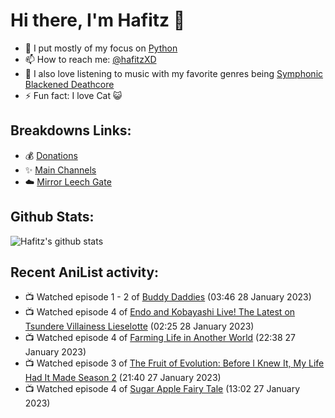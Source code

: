 # Hi there, I'm Hafitz 👋
- 🐍 I put mostly of my focus on [Python](https://python.org)
- 📫 How to reach me: [@hafitzXD](https://t.me/hafitzXD)
- 🎵 I also love listening to music with my favorite genres being [Symphonic Blackened Deathcore](https://youtu.be/qyYmS_iBcy4)
- ⚡ Fun fact: I love Cat 😺

## Breakdowns Links:
- 💰 [Donations](https://t.me/TheBreakdowns/2)
- ✨ [Main Channels](https://t.me/TheBreakdowns)
- ☁️ [Mirror Leech Gate](https://t.me/BreakdownsGate)

## Github Stats:
![Hafitz's github stats](https://github-readme-stats.vercel.app/api?username=breakdowns&show_icons=true&count_private=true&bg_color=00000000&text_color=777)

## Recent AniList activity:
<!-- ANILIST_ACTIVITY:start -->

-   📺 Watched episode 1 - 2 of [Buddy Daddies](https://anilist.co/anime/155907) (03:46 28 January 2023)
-   📺 Watched episode 4 of [Endo and Kobayashi Live! The Latest on Tsundere Villainess Lieselotte](https://anilist.co/anime/143064) (02:25 28 January 2023)
-   📺 Watched episode 4 of [Farming Life in Another World](https://anilist.co/anime/146850) (22:38 27 January 2023)
-   📺 Watched episode 3 of [The Fruit of Evolution: Before I Knew It, My Life Had It Made Season 2](https://anilist.co/anime/146954) (21:40 27 January 2023)
-   📺 Watched episode 4 of [Sugar Apple Fairy Tale](https://anilist.co/anime/139821) (13:02 27 January 2023)

<!-- ANILIST_ACTIVITY:end -->
